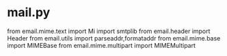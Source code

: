 # mail.py
from email.mime.text import Mi
import smtplib
from email.header import Header
from email.utils import parseaddr,formataddr
from email.mime.base import MIMEBase
from email.mime.multipart import MIMEMultipart
